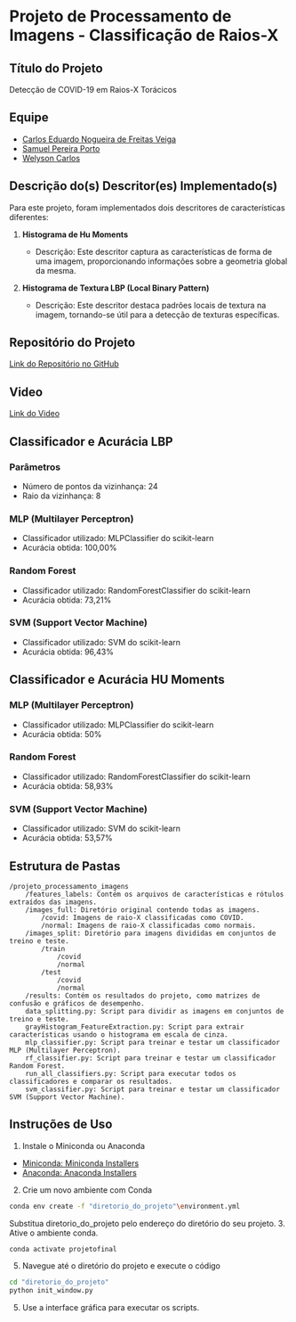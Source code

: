 # Projeto de Processamento de Imagens - Classificação de Raios-X

## Título do Projeto
Detecção de COVID-19 em Raios-X Torácicos

## Equipe
- [Carlos Eduardo Nogueira de Freitas Veiga](https://github.com/cenfv)
- [Samuel Pereira Porto](https://github.com/cenfv)
- [Welyson Carlos](https://github.com/welyson1)

## Descrição do(s) Descritor(es) Implementado(s)
Para este projeto, foram implementados dois descritores de características diferentes:
1. **Histograma de Hu Moments**
   - Descrição: Este descritor captura as características de forma de uma imagem, proporcionando informações sobre a geometria global da mesma.
   
2. **Histograma de Textura LBP (Local Binary Pattern)**
   - Descrição: Este descritor destaca padrões locais de textura na imagem, tornando-se útil para a detecção de texturas específicas.

## Repositório do Projeto
[Link do Repositório no GitHub](https://github.com/smlporto/classificacao-imagens)

## Video
[Link do Video](https://github.com/seu_usuario/nome_do_repositorio)

## Classificador e Acurácia LBP
### Parâmetros
- Número de pontos da vizinhança: 24
- Raio da vizinhança: 8

### MLP (Multilayer Perceptron)
- Classificador utilizado: MLPClassifier do scikit-learn
- Acurácia obtida: 100,00% 
### Random Forest
- Classificador utilizado: RandomForestClassifier do scikit-learn
- Acurácia obtida: 73,21% 
### SVM (Support Vector Machine)
- Classificador utilizado: SVM do scikit-learn
- Acurácia obtida: 96,43%

## Classificador e Acurácia HU Moments
### MLP (Multilayer Perceptron)
- Classificador utilizado: MLPClassifier do scikit-learn
- Acurácia obtida: 50% 
### Random Forest
- Classificador utilizado: RandomForestClassifier do scikit-learn
- Acurácia obtida: 58,93% 
### SVM (Support Vector Machine)
- Classificador utilizado: SVM do scikit-learn
- Acurácia obtida: 53,57%

## Estrutura de Pastas
```plaintext
/projeto_processamento_imagens
    /features_labels: Contém os arquivos de características e rótulos extraídos das imagens.
    /images_full: Diretório original contendo todas as imagens.
        /covid: Imagens de raio-X classificadas como COVID.
        /normal: Imagens de raio-X classificadas como normais.
    /images_split: Diretório para imagens divididas em conjuntos de treino e teste.
        /train
            /covid
            /normal
        /test
            /covid
            /normal
    /results: Contém os resultados do projeto, como matrizes de confusão e gráficos de desempenho.
    data_splitting.py: Script para dividir as imagens em conjuntos de treino e teste.
    grayHistogram_FeatureExtraction.py: Script para extrair características usando o histograma em escala de cinza.
    mlp_classifier.py: Script para treinar e testar um classificador MLP (Multilayer Perceptron).
    rf_classifier.py: Script para treinar e testar um classificador Random Forest.
    run_all_classifiers.py: Script para executar todos os classificadores e comparar os resultados.
    svm_classifier.py: Script para treinar e testar um classificador SVM (Support Vector Machine).
```

## Instruções de Uso
1. Instale o Miniconda ou Anaconda
- [Miniconda: Miniconda Installers](https://docs.conda.io/projects/miniconda/en/latest/index.html)
- [Anaconda: Anaconda Installers](https://www.anaconda.com/download/)
2. Crie um novo ambiente com Conda
```bash
conda env create -f "diretorio_do_projeto"\environment.yml
```
Substitua diretorio_do_projeto pelo endereço do diretório do seu projeto. 
3. Ative o ambiente conda.
```bash
conda activate projetofinal
```
5. Navegue até o diretório do projeto e execute o código
```bash
cd "diretorio_do_projeto"
python init_window.py
```
5. Use a interface gráfica para executar os scripts.

